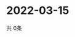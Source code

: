 # 2022-03-15
  共 0条

  <!-- BEGIN -->
  <!-- 最后更新时间Tue Mar 15 2022 10:07:00 GMT+0000 (Coordinated Universal Time) -->
  
  <!-- END -->
  
  